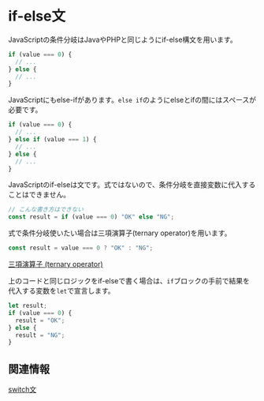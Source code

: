 # if-else文

JavaScriptの条件分岐はJavaやPHPと同じようにif-else構文を用います。

```js
if (value === 0) {
  // ...
} else {
  // ...
}
```

JavaScriptにもelse-ifがあります。`else if`のようにelseとifの間にはスペースが必要です。

```js
if (value === 0) {
  // ...
} else if (value === 1) {
  // ...
} else {
  // ...
}
```

JavaScriptのif-elseは文です。式ではないので、条件分岐を直接変数に代入することはできません。

```js
// こんな書き方はできない
const result = if (value === 0) "OK" else "NG";
```

式で条件分岐使いたい場合は三項演算子(ternary operator)を用います。

```js
const result = value === 0 ? "OK" : "NG";
```

[三項演算子 (ternary operator)](ternary-operator.md)

上のコードと同じロジックをif-elseで書く場合は、`if`ブロックの手前で結果を代入する変数を`let`で宣言します。

```js
let result;
if (value === 0) {
  result = "OK";
} else {
  result = "NG";
}
```

## 関連情報

[switch文](switch.md)
